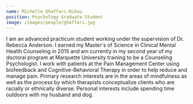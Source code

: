 ```yaml
---
name: Michelle Ghaffari-Nikou
position: Psychology Graduate Student
image: /images/people/ghaffari.jpg
---
```

I am an advanced practicum student working under the supervision of Dr. Rebecca Anderson. I earned my Master's of Science in Clinical Mental Health Counseling in 2015 and am currently in my second year of my doctoral program at Marquette University training to be a Counseling Psychologist. I work with patients at the Pain Management Center using biofeedback and Cognitive-Behavioral Therapy in order to help reduce and manage pain. Primary research interests are in the areas of mindfulness as well as the process by which therapists conceptualize clients who are racially or ethnically diverse. Personal interests include spending time outdoors with my husband and dog.
